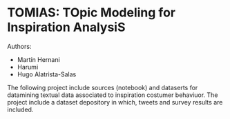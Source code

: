# TOMIAS: TOpic Modeling for Inspiration AnalysiS

Authors:
- Martín Hernani
- Harumi 
- Hugo Alatrista-Salas

The following project include sources (notebook) and dataserts for datamining textual data associated to inspiration costumer behaviuor. The project include a dataset depository in which, tweets and survey results are included. 
